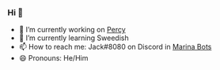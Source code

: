 ### Hi 👋

- 🔭 I’m currently working on [Percy](https://github.com/FieryFlames/Percy)
- 🌱 I’m currently learning Sweedish
- 📫 How to reach me: Jack#8080 on Discord in [Marina Bots](https://discord.gg/TKspeKB)
- 😄 Pronouns: He/Him

